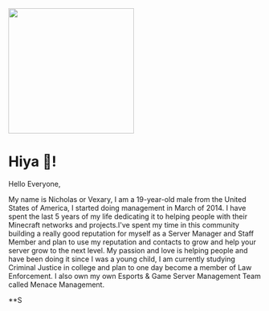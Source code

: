 <img align="center" width="250" height="250"  src="https://cdn.discordapp.com/attachments/785661227690098738/827972194302689380/tumblr_oyi7toCxhR1s60t4jo1_1280.jpg">

# Hiya 👋!

Hello Everyone,

My name is Nicholas or Vexary, I am a 19-year-old male from the United States of America, I started doing management in March of 2014. I have spent the last 5 years of my life dedicating it to helping people with their Minecraft networks and projects.I've spent my time in this community  building a really good reputation for myself as a Server Manager and Staff Member and plan to use my reputation and contacts to grow and help your server grow to the next level. My passion and love is helping people and have been doing it since I was a young child, I am currently studying Criminal Justice in college and plan to one day become a member of Law Enforcement. I also own my own Esports & Game Server Management Team called Menace Management.

**S
